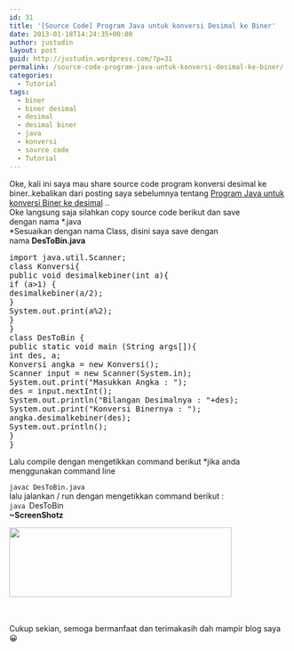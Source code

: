 ```yaml
---
id: 31
title: '[Source Code] Program Java untuk konversi Desimal ke Biner'
date: 2013-01-18T14:24:35+00:00
author: justudin
layout: post
guid: http://justudin.wordpress.com/?p=31
permalink: /source-code-program-java-untuk-konversi-desimal-ke-biner/
categories:
  - Tutorial
tags:
  - biner
  - biner desimal
  - desimal
  - desimal biner
  - java
  - konversi
  - source code
  - Tutorial
---
```

<div id="post-body-3636261864662233949">
  Oke, kali ini saya mau share source code program konversi desimal ke biner..kebalikan dari posting saya sebelumnya tentang <a href="http://udin-just4u.blogspot.com/2011/04/share-program-java-untuk-konversi-biner.html">Program Java untuk konversi Biner ke desimal</a> ..<br /> Oke langsung saja silahkan copy source code berikut dan save dengan nama *.java<br /> *Sesuaikan dengan nama Class, disini saya save dengan nama <b>DesToBin.java</b>
</div>

<div>
  <!--more-->
</div>

<div>
</div>

<div>
  <pre class="brush: java; title: ; notranslate" title="">
import java.util.Scanner;
class Konversi{
public void desimalkebiner(int a){
if (a&gt;1) {
desimalkebiner(a/2);
}
System.out.print(a%2);
}
}
class DesToBin {
public static void main (String args[]){
int des, a;
Konversi angka = new Konversi();
Scanner input = new Scanner(System.in);
System.out.print(&quot;Masukkan Angka : &quot;);
des = input.nextInt();
System.out.println(&quot;Bilangan Desimalnya : &quot;+des);
System.out.print(&quot;Konversi Binernya : &quot;);
angka.desimalkebiner(des);
System.out.println();
}
}
</pre>
  
  <p>
    Lalu compile dengan mengetikkan command berikut *jika anda menggunakan command line
  </p>
  
  <p>
    <code>javac </code><code>DesToBin.java</code><br /> lalu jalankan / run dengan mengetikkan command berikut :<br /> <code>java </code>DesToBin<br /> <b>~ScreenShotz</b>
  </p>
  
  <div>
    <a href="http://test.justudin.com/wp-content/uploads/2013/01/screenshot-1.png"><img alt="" src="http://test.justudin.com/wp-content/uploads/2013/01/screenshot-1.png?w=300" width="400" height="125" border="0" /></a>
  </div>
  
  <p>
    <b><br /> </b><br /> Cukup sekian, semoga bermanfaat dan terimakasih dah mampir blog saya 😀
  </p>
</div>